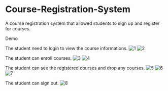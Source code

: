 # Course-Registration-System
A course registration system that allowed students to sign up and register for courses.

Demo

The student need to login to view the course informations.
![1](https://user-images.githubusercontent.com/98793421/218206413-be790fbe-18da-4674-805b-55d286767cb5.jpg)
![2](https://user-images.githubusercontent.com/98793421/218206416-d6fdd66f-a99e-443d-b9a4-5071ef0410c9.jpg)

The student can enroll courses.
![3](https://user-images.githubusercontent.com/98793421/218206418-8e117c40-7e47-4935-ba98-207a157ad11d.jpg)
![4](https://user-images.githubusercontent.com/98793421/218206420-8969d9e3-77a2-4ea7-b352-45bd60ef583e.jpg)

The student can see the registered courses and drop any courses.
![5](https://user-images.githubusercontent.com/98793421/218206422-34188256-caf4-4fb8-9961-5eaadeaa76ce.jpg)
![6](https://user-images.githubusercontent.com/98793421/218206423-d23473d6-907d-4d47-8fd5-03e1f67b8c29.jpg)
![7](https://user-images.githubusercontent.com/98793421/218206424-18df5549-618d-416b-9f13-3f151df557a7.jpg)

The student can sign out.
![8](https://user-images.githubusercontent.com/98793421/218206426-f13f3ac5-d3a8-449c-9a42-5f64aacc3a76.jpg)
